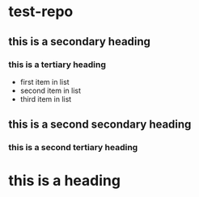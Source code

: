 # test-repo
## this is a secondary heading
### this is a tertiary heading
* first item in list 
* second item in list
* third item in list
## this is a second secondary heading
### this is a second tertiary heading
# this is a heading
